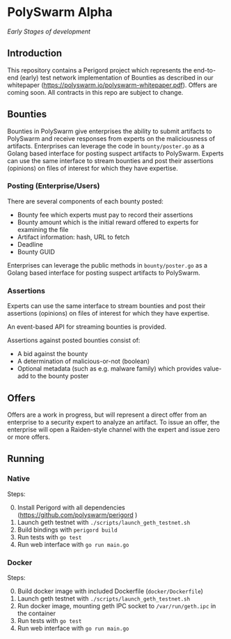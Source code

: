 # PolySwarm Alpha

*Early Stages of development*

## Introduction

This repository contains a Perigord project which represents the end-to-end
(early) test network implementation of Bounties as described in our whitepaper
(https://polyswarm.io/polyswarm-whitepaper.pdf). Offers are coming soon. All
contracts in this repo are subject to change.

## Bounties

Bounties in PolySwarm give enterprises the ability to submit artifacts to
PolySwarm and receive responses from experts on the maliciousness of artifacts.
Enterprises can leverage the code in `bounty/poster.go` as a Golang based
interface for posting suspect artifacts to PolySwarm. Experts can use the same
interface to stream bounties and post their assertions (opinions) on files of
interest for which they have expertise.

### Posting (Enterprise/Users)

There are several components of each bounty posted:

* Bounty fee which experts must pay to record their assertions
* Bounty amount which is the initial reward offered to experts for examining the
  file
* Artifact information: hash, URL to fetch
* Deadline
* Bounty GUID

Enterprises can leverage the public methods in `bounty/poster.go` as a Golang
based interface for posting suspect artifacts to PolySwarm.

### Assertions

Experts can use the same interface to stream bounties and post their assertions
(opinions) on files of interest for which they have expertise.

An event-based API for streaming bounties is provided.

Assertions against posted bounties consist of:

* A bid against the bounty
* A determination of malicious-or-not (boolean)
* Optional metadata (such as e.g. malware family) which provides value-add to
  the bounty poster

## Offers

Offers are a work in progress, but will represent a direct offer from an
enterprise to a security expert to analyze an artifact. To issue an offer, the
enterprise will open a Raiden-style channel with the expert and issue zero or
more offers.

## Running

### Native

Steps:

0) Install Perigord with all dependencies (https://github.com/polyswarm/perigord )
1) Launch geth testnet with `./scripts/launch_geth_testnet.sh`
2) Build bindings with `perigord build`
3) Run tests with `go test`
4) Run web interface with `go run main.go`

### Docker

Steps:

0) Build docker image with included Dockerfile (`docker/Dockerfile`)
1) Launch geth testnet with `./scripts/launch_geth_testnet.sh`
2) Run docker image, mounting geth IPC socket to `/var/run/geth.ipc` in the
container
3) Run tests with `go test`
4) Run web interface with `go run main.go`
